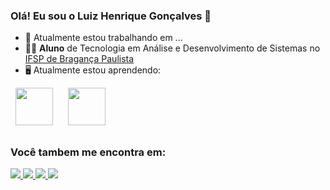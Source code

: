 ### Olá! Eu sou o Luiz Henrique Gonçalves 👋

- 🔭 Atualmente estou trabalhando em ...
- 👨‍🎓 **Aluno** de Tecnologia em Análise e Desenvolvimento de Sistemas no [IFSP de Bragança Paulista](https://bra.ifsp.edu.br/)
- 🖥️ Atualmente estou aprendendo:
<div display="inline">
&nbsp;&nbsp;<img width="60" height="60" src="https://cdn.jsdelivr.net/gh/devicons/devicon@latest/icons/vscode/vscode-original-wordmark.svg" /> &nbsp;&nbsp;
&nbsp;&nbsp;<img width="60" height="60" src="https://cdn.jsdelivr.net/gh/devicons/devicon@latest/icons/cplusplus/cplusplus-original.svg" />&nbsp;&nbsp;
</div>      

  ##

### Você tambem me encontra em: ###
<a href="https://twitter.com/LuizHenriq82758" >
<img src="https://img.shields.io/badge/X-%23000000.svg?style=for-the-badge&logo=X&logoColor=white" />
</a>
<a href="https://www.instagram.com/luhenrique7339/" >
<img src="https://img.shields.io/badge/Instagram-%23E4405F.svg?style=for-the-badge&logo=Instagram&logoColor=white" />
</a>
<a href="https://www.facebook.com/profile.php?id=100095267540532&locale=pt_BR" >
<img src="https://img.shields.io/badge/Facebook-%231877F2.svg?style=for-the-badge&logo=Facebook&logoColor=white" />
</a>
<a href="https://www.reddit.com/user/Pretend_Phase2214/" >
<img src="https://img.shields.io/badge/Reddit-FF4500?style=for-the-badge&logo=reddit&logoColor=white" />
</a>
